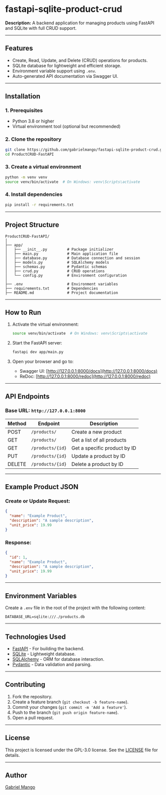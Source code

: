 # fastapi-sqlite-product-crud

**Description:** A backend application for managing products using FastAPI and SQLite with full CRUD support.

---

## Features

- Create, Read, Update, and Delete (CRUD) operations for products.
- SQLite database for lightweight and efficient storage.
- Environment variable support using `.env`.
- Auto-generated API documentation via Swagger UI.

---

## Installation

### 1. Prerequisites

- Python 3.8 or higher
- Virtual environment tool (optional but recommended)

### 2. Clone the repository

```bash
git clone https://github.com/gabrielmango/fastapi-sqlite-product-crud.git
cd ProductCRUD-FastAPI
```

### 3. Create a virtual environment

```bash
python -m venv venv
source venv/bin/activate  # On Windows: venv\Scripts\activate
```

### 4. Install dependencies

```bash
pip install -r requirements.txt
```

---

## Project Structure

```plaintext
ProductCRUD-FastAPI/
│
├── app/
│   ├── __init__.py         # Package initializer
│   ├── main.py             # Main application file
│   ├── database.py         # Database connection and session
│   ├── models.py           # SQLAlchemy models
│   ├── schemas.py          # Pydantic schemas
│   ├── crud.py             # CRUD operations
│   └── config.py           # Environment configuration
│
├── .env                    # Environment variables
├── requirements.txt        # Dependencies
├── README.md               # Project documentation
```

---

## How to Run

1. Activate the virtual environment:
   ```bash
   source venv/bin/activate  # On Windows: venv\Scripts\activate
   ```

2. Start the FastAPI server:
   ```bash
   fastapi dev app/main.py
   ```

3. Open your browser and go to:
   - Swagger UI: [http://127.0.0.1:8000/docs](http://127.0.0.1:8000/docs)
   - ReDoc: [http://127.0.0.1:8000/redoc](http://127.0.0.1:8000/redoc)

---

## API Endpoints

### Base URL: `http://127.0.0.1:8000`

| Method | Endpoint            | Description                  |
|--------|---------------------|------------------------------|
| POST   | `/products/`        | Create a new product         |
| GET    | `/products/`        | Get a list of all products   |
| GET    | `/products/{id}`    | Get a specific product by ID |
| PUT    | `/products/{id}`    | Update a product by ID       |
| DELETE | `/products/{id}`    | Delete a product by ID       |

---

## Example Product JSON

### Create or Update Request:
```json
{
  "name": "Example Product",
  "description": "A sample description",
  "unit_price": 19.99
}
```

### Response:
```json
{
  "id": 1,
  "name": "Example Product",
  "description": "A sample description",
  "unit_price": 19.99
}
```

---

## Environment Variables

Create a `.env` file in the root of the project with the following content:

```plaintext
DATABASE_URL=sqlite:///./products.db
```

---

## Technologies Used

- [FastAPI](https://fastapi.tiangolo.com/) - For building the backend.
- [SQLite](https://www.sqlite.org/) - Lightweight database.
- [SQLAlchemy](https://www.sqlalchemy.org/) - ORM for database interaction.
- [Pydantic](https://pydantic-docs.helpmanual.io/) - Data validation and parsing.

---

## Contributing

1. Fork the repository.
2. Create a feature branch (`git checkout -b feature-name`).
3. Commit your changes (`git commit -m 'Add a feature'`).
4. Push to the branch (`git push origin feature-name`).
5. Open a pull request.

---

## License

This project is licensed under the GPL-3.0 license. See the [LICENSE](LICENSE) file for details.

---

## Author

[Gabriel Mango](https://github.com/gabrielmango)
